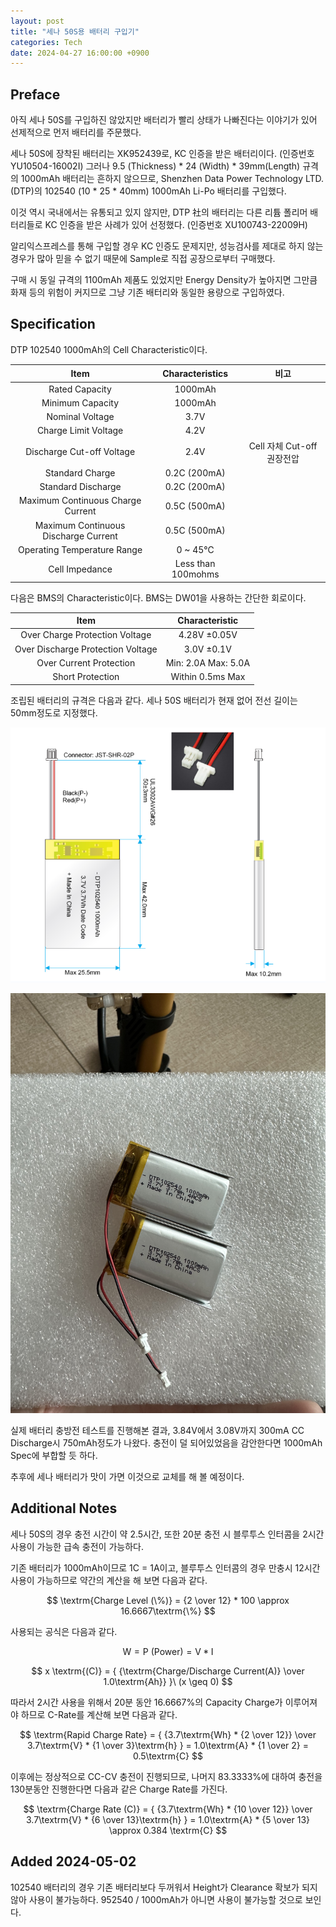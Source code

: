 ```yaml
---
layout: post
title: "세나 50S용 배터리 구입기"
categories: Tech
date: 2024-04-27 16:00:00 +0900
---
```


## Preface

아직 세나 50S를 구입하진 않았지만 배터리가 빨리 상태가 나빠진다는 이야기가 있어 선제적으로 먼저 배터리를 주문했다.

<!--excerpt-->

세나 50S에 장착된 배터리는 XK952439로, KC 인증을 받은 배터리이다. (인증번호 YU10504-16002I)
그러나 9.5 (Thickness) \* 24 (Width) \* 39mm(Length) 규격의 1000mAh 배터리는 흔하지 않으므로, Shenzhen Data Power Technology LTD. (DTP)의 102540 (10 \* 25 \* 40mm) 1000mAh Li-Po 배터리를 구입했다.

이것 역시 국내에서는 유통되고 있지 않지만, DTP 社의 배터리는 다른 리튬 폴리머 배터리들로 KC 인증을 받은 사례가 있어 선정했다. (인증번호 XU100743-22009H)

알리익스프레스를 통해 구입할 경우 KC 인증도 문제지만, 성능검사를 제대로 하지 않는 경우가 많아 믿을 수 없기 때문에 Sample로 직접 공장으로부터 구매했다.

구매 시 동일 규격의 1100mAh 제품도 있었지만 Energy Density가 높아지면 그만큼 화재 등의 위험이 커지므로 그냥 기존 배터리와 동일한 용량으로 구입하였다.

## Specification

DTP 102540 1000mAh의 Cell Characteristic이다.

|                 Item                 |  Characteristics   |            비고            |
| :----------------------------------: | :----------------: | :------------------------: |
|            Rated Capacity            |      1000mAh       |                            |
|           Minimum Capacity           |      1000mAh       |                            |
|           Nominal Voltage            |        3.7V        |                            |
|         Charge Limit Voltage         |        4.2V        |                            |
|      Discharge Cut-off Voltage       |        2.4V        | Cell 자체 Cut-off 권장전압 |
|           Standard Charge            |    0.2C (200mA)    |                            |
|          Standard Discharge          |    0.2C (200mA)    |                            |
|  Maximum Continuous Charge Current   |    0.5C (500mA)    |                            |
| Maximum Continuous Discharge Current |    0.5C (500mA)    |                            |
|     Operating Temperature Range      |      0 ~ 45℃       |                            |
|            Cell Impedance            | Less than 100mohms |                            |

다음은 BMS의 Characteristic이다. BMS는 DW01을 사용하는 간단한 회로이다.

|               Item                |   Characteristic    |
| :-------------------------------: | :-----------------: |
|  Over Charge Protection Voltage   |    4.28V ±0.05V     |
| Over Discharge Protection Voltage |     3.0V ±0.1V      |
|      Over Current Protection      | Min: 2.0A Max: 5.0A |
|         Short Protection          |  Within 0.5ms Max   |

조립된 배터리의 규격은 다음과 같다.
세나 50S 배터리가 현재 없어 전선 길이는 50mm정도로 지정했다.

[![image.png](/assets/img/2024-04-27/image.png)](/assets/img/2024-04-27/image.png)

[![dtp-battery.jpg](/assets/img/2024-04-27/dtp-battery.jpg)](/assets/img/2024-04-27/dtp-battery.jpg)

실제 배터리 충방전 테스트를 진행해본 결과, 3.84V에서 3.08V까지 300mA CC Discharge시 750mAh정도가 나왔다. 충전이 덜 되어있었음을 감안한다면 1000mAh Spec에 부합할 듯 하다.

추후에 세나 배터리가 맛이 가면 이것으로 교체를 해 볼 예정이다.

## Additional Notes

세나 50S의 경우 충전 시간이 약 2.5시간, 또한 20분 충전 시 블루투스 인터콤을 2시간 사용이 가능한 급속 충전이 가능하다.

기존 배터리가 1000mAh이므로 1C = 1A이고, 블루투스 인터콤의 경우 만충시 12시간 사용이 가능하므로 약간의 계산을 해 보면 다음과 같다.

<style>
    .katex {
        font-size: 0.95rem !important;
        overflow-x: auto;
    }
</style>

$$ \textrm{Charge Level (\%)} = {2 \over 12} * 100 \approx 16.6667\textrm{\%} $$

사용되는 공식은 다음과 같다.

$$ \textrm{W} = \textrm{P (Power)} = \textrm{V} * \textrm{I} $$

$$ x \textrm{(C)} = { {\textrm{Charge/Discharge Current(A)} \over 1.0\textrm{Ah}} }\ (x \geq 0) $$

따라서 2시간 사용을 위해서 20분 동안 16.6667%의 Capacity Charge가 이루어져야 하므로 C-Rate를 계산해 보면 다음과 같다.

$$ \textrm{Rapid Charge Rate} = { {3.7\textrm{Wh} * {2 \over 12}} \over 3.7\textrm{V} * {1 \over 3}\textrm{h} } = 1.0\textrm{A} * {1 \over 2} = 0.5\textrm{C} $$

이후에는 정상적으로 CC-CV 충전이 진행되므로, 나머지 83.3333%에 대하여 충전을 130분동안 진행한다면 다음과 같은 Charge Rate를 가진다.

$$ \textrm{Charge Rate (C)} = { {3.7\textrm{Wh} * {10 \over 12}} \over 3.7\textrm{V} * {6 \over 13}\textrm{h} } = 1.0\textrm{A} * {5 \over 13} \approx 0.384 \textrm{C} $$

## Added 2024-05-02

102540 배터리의 경우 기존 배터리보다 두꺼워서 Height가 Clearance 확보가 되지 않아 사용이 불가능하다. 952540 / 1000mAh가 아니면 사용이 불가능할 것으로 보인다.
